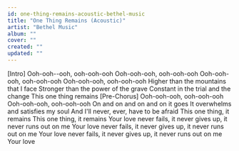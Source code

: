 ```yaml
---
id: one-thing-remains-acoustic-bethel-music
title: "One Thing Remains (Acoustic)"
artist: "Bethel Music"
album: ""
cover: ""
created: ""
updated: ""
---
```


[Intro]
Ooh-ooh--ooh, ooh-ooh-ooh
Ooh-ooh-ooh, ooh-ooh-ooh
Ooh-ooh-ooh, ooh-ooh-ooh
Ooh-ooh-ooh, ooh-ooh-ooh
Higher than the mountains that I face
Stronger than the power of the grave
Constant in the trial and the change
This one thing remains
[Pre-Chorus]
Ooh-ooh-ooh, ooh-ooh-ooh
Ooh-ooh-ooh, ooh-ooh-ooh
On and on and on and on it goes
It overwhelms and satisfies my soul
And I'll never, ever, have to be afraid
This one thing, it remains
This one thing, it remains
Your love never fails, it never gives up, it never runs out on me
Your love never fails, it never gives up, it never runs out on me
Your love never fails, it never gives up, it never runs out on me
Your love